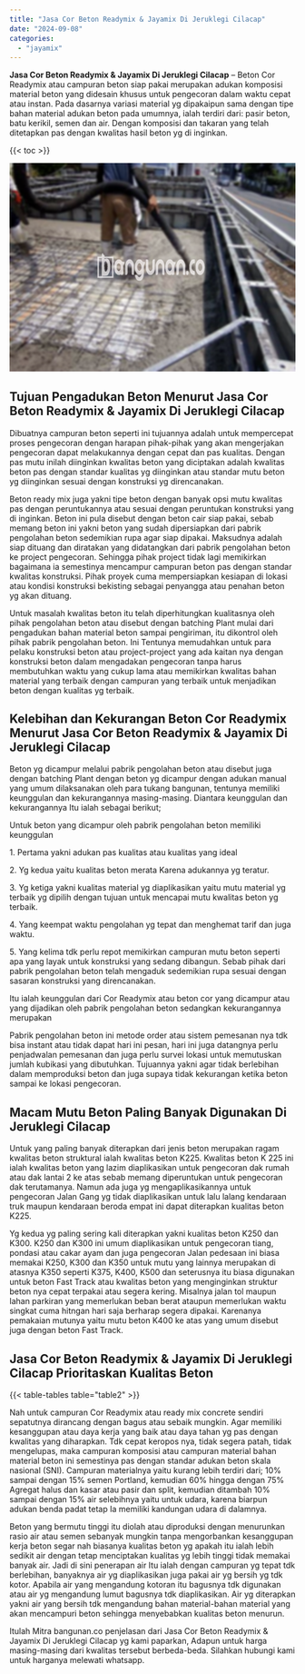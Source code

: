 ```yaml
---
title: "Jasa Cor Beton Readymix & Jayamix Di Jeruklegi Cilacap"
date: "2024-09-08"
categories: 
  - "jayamix"
---
```


**Jasa Cor Beton Readymix & Jayamix Di Jeruklegi Cilacap** – Beton Cor Readymix atau campuran beton siap pakai merupakan adukan komposisi material beton yang didesain khusus untuk pengecoran dalam waktu cepat atau instan. Pada dasarnya variasi material yg dipakaipun sama dengan tipe bahan material adukan beton pada umumnya, ialah terdiri dari: pasir beton, batu kerikil, semen dan air. Dengan komposisi dan takaran yang telah ditetapkan pas dengan kwalitas hasil beton yg di inginkan.

{{< toc >}}

![Jasa Cor Beton Readymix & Jayamix Di Jeruklegi Cilacap](/images/jasa-cor-readymix-51.png)

## Tujuan Pengadukan Beton Menurut Jasa Cor Beton Readymix & Jayamix Di Jeruklegi Cilacap

Dibuatnya campuran beton seperti ini tujuannya adalah untuk mempercepat proses pengecoran dengan harapan pihak-pihak yang akan mengerjakan pengecoran dapat melakukannya dengan cepat dan pas kualitas. Dengan pas mutu inilah diinginkan kwalitas beton yang diciptakan adalah kwalitas beton pas dengan standar kualitas yg diinginkan atau standar mutu beton yg diinginkan sesuai dengan konstruksi yg direncanakan.

Beton ready mix juga yakni tipe beton dengan banyak opsi mutu kwalitas pas dengan peruntukannya atau sesuai dengan peruntukan konstruksi yang di inginkan. Beton ini pula disebut dengan beton cair siap pakai, sebab memang beton ini yakni beton yang sudah dipersiapkan dari pabrik pengolahan beton sedemikian rupa agar siap dipakai. Maksudnya adalah siap dituang dan diratakan yang didatangkan dari pabrik pengolahan beton ke project pengecoran. Sehingga pihak project tidak lagi memikirkan bagaimana ia semestinya mencampur campuran beton pas dengan standar kwalitas konstruksi. Pihak proyek cuma mempersiapkan kesiapan di lokasi atau kondisi konstruksi bekisting sebagai penyangga atau penahan beton yg akan dituang.

Untuk masalah kwalitas beton itu telah diperhitungkan kualitasnya oleh pihak pengolahan beton atau disebut dengan batching Plant mulai dari pengadukan bahan material beton sampai pengiriman, itu dikontrol oleh pihak pabrik pengolahan beton. Ini Tentunya memudahkan untuk para pelaku konstruksi beton atau project-project yang ada kaitan nya dengan konstruksi beton dalam mengadakan pengecoran tanpa harus membutuhkan waktu yang cukup lama atau memikirkan kwalitas bahan material yang terbaik dengan campuran yang terbaik untuk menjadikan beton dengan kualitas yg terbaik.

## Kelebihan dan Kekurangan Beton Cor Readymix Menurut Jasa Cor Beton Readymix & Jayamix Di Jeruklegi Cilacap

Beton yg dicampur melalui pabrik pengolahan beton atau disebut juga dengan batching Plant dengan beton yg dicampur dengan adukan manual yang umum dilaksanakan oleh para tukang bangunan, tentunya memiliki keunggulan dan kekurangannya masing-masing. Diantara keunggulan dan kekurangannya Itu ialah sebagai berikut;

Untuk beton yang dicampur oleh pabrik pengolahan beton memiliki keunggulan

1\. Pertama yakni adukan pas kualitas atau kualitas yang ideal

2\. Yg kedua yaitu kualitas beton merata Karena adukannya yg teratur.

3\. Yg ketiga yakni kualitas material yg diaplikasikan yaitu mutu material yg terbaik yg dipilih dengan tujuan untuk mencapai mutu kwalitas beton yg terbaik.

4\. Yang keempat waktu pengolahan yg tepat dan menghemat tarif dan juga waktu.

5\. Yang kelima tdk perlu repot memikirkan campuran mutu beton seperti apa yang layak untuk konstruksi yang sedang dibangun. Sebab pihak dari pabrik pengolahan beton telah mengaduk sedemikian rupa sesuai dengan sasaran konstruksi yang direncanakan.

Itu ialah keunggulan dari Cor Readymix atau beton cor yang dicampur atau yang dijadikan oleh pabrik pengolahan beton sedangkan kekurangannya merupakan

Pabrik pengolahan beton ini metode order atau sistem pemesanan nya tdk bisa instant atau tidak dapat hari ini pesan, hari ini juga datangnya perlu penjadwalan pemesanan dan juga perlu survei lokasi untuk memutuskan jumlah kubikasi yang dibutuhkan. Tujuannya yakni agar tidak berlebihan dalam memproduksi beton dan juga supaya tidak kekurangan ketika beton sampai ke lokasi pengecoran.

## Macam Mutu Beton Paling Banyak Digunakan Di Jeruklegi Cilacap

Untuk yang paling banyak diterapkan dari jenis beton merupakan ragam kwalitas beton struktural ialah kwalitas beton K225. Kwalitas beton K 225 ini ialah kwalitas beton yang lazim diaplikasikan untuk pengecoran dak rumah atau dak lantai 2 ke atas sebab memang diperuntukan untuk pengecoran dak terutamanya. Namun ada juga yg mengaplikasikannya untuk pengecoran Jalan Gang yg tidak diaplikasikan untuk lalu lalang kendaraan truk maupun kendaraan beroda empat ini dapat diterapkan kualitas beton K225.

Yg kedua yg paling sering kali diterapkan yakni kualitas beton K250 dan K300. K250 dan K300 ini umum diaplikasikan untuk pengecoran tiang, pondasi atau cakar ayam dan juga pengecoran Jalan pedesaan ini biasa memakai K250, K300 dan K350 untuk mutu yang lainnya merupakan di atasnya K350 seperti K375, K400, K500 dan seterusnya itu biasa digunakan untuk beton Fast Track atau kwalitas beton yang menginginkan struktur beton nya cepat terpakai atau segera kering. Misalnya jalan tol maupun lahan parkiran yang memerlukan beban berat ataupun memerlukan waktu singkat cuma hitngan hari saja berharap segera dipakai. Karenanya pemakaian mutunya yaitu mutu beton K400 ke atas yang umum disebut juga dengan beton Fast Track.

## Jasa Cor Beton Readymix & Jayamix Di Jeruklegi Cilacap Prioritaskan Kualitas Beton

{{< table-tables table="table2" >}}

Nah untuk campuran Cor Readymix atau ready mix concrete sendiri sepatutnya dirancang dengan bagus atau sebaik mungkin. Agar memiliki kesanggupan atau daya kerja yang baik atau daya tahan yg pas dengan kwalitas yang diharapkan. Tdk cepat keropos nya, tidak segera patah, tidak mengelupas, maka campuran komposisi atau campuran material bahan material beton ini semestinya pas dengan standar adukan beton skala nasional (SNI). Campuran materialnya yaitu kurang lebih terdiri dari; 10% sampai dengan 15% semen Portland, kemudian 60% hingga dengan 75% Agregat halus dan kasar atau pasir dan split, kemudian ditambah 10% sampai dengan 15% air selebihnya yaitu untuk udara, karena biarpun adukan benda padat tetap Ia memiliki kandungan udara di dalamnya.

Beton yang bermutu tinggi itu diolah atau diproduksi dengan menurunkan rasio air atau semen sebanyak mungkin tanpa mengorbankan kesanggupan kerja beton segar nah biasanya kualitas beton yg apakah itu ialah lebih sedikit air dengan tetap menciptakan kualitas yg lebih tinggi tidak memakai banyak air. Jadi di sini penerapan air Itu ialah dengan campuran yg tepat tdk berlebihan, banyaknya air yg diaplikasikan juga pakai air yg bersih yg tdk kotor. Apabila air yang mengandung kotoran itu bagusnya tdk digunakan atau air yg mengandung lumut bagusnya tdk diaplikasikan. Air yg diterapkan yakni air yang bersih tdk mengandung bahan material-bahan material yang akan mencampuri beton sehingga menyebabkan kualitas beton menurun.

Itulah Mitra bangunan.co penjelasan dari Jasa Cor Beton Readymix & Jayamix Di Jeruklegi Cilacap yg kami paparkan, Adapun untuk harga masing-masing dari kwalitas tersebut berbeda-beda. Silahkan hubungi kami untuk harganya melewati whatsapp.
